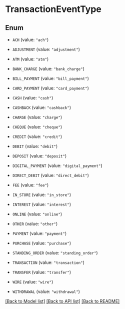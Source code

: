# TransactionEventType

## Enum


* `ACH` (value: `"ach"`)

* `ADJUSTMENT` (value: `"adjustment"`)

* `ATM` (value: `"atm"`)

* `BANK_CHARGE` (value: `"bank_charge"`)

* `BILL_PAYMENT` (value: `"bill_payment"`)

* `CARD_PAYMENT` (value: `"card_payment"`)

* `CASH` (value: `"cash"`)

* `CASHBACK` (value: `"cashback"`)

* `CHARGE` (value: `"charge"`)

* `CHEQUE` (value: `"cheque"`)

* `CREDIT` (value: `"credit"`)

* `DEBIT` (value: `"debit"`)

* `DEPOSIT` (value: `"deposit"`)

* `DIGITAL_PAYMENT` (value: `"digital_payment"`)

* `DIRECT_DEBIT` (value: `"direct_debit"`)

* `FEE` (value: `"fee"`)

* `IN_STORE` (value: `"in_store"`)

* `INTEREST` (value: `"interest"`)

* `ONLINE` (value: `"online"`)

* `OTHER` (value: `"other"`)

* `PAYMENT` (value: `"payment"`)

* `PURCHASE` (value: `"purchase"`)

* `STANDING_ORDER` (value: `"standing_order"`)

* `TRANSACTION` (value: `"transaction"`)

* `TRANSFER` (value: `"transfer"`)

* `WIRE` (value: `"wire"`)

* `WITHDRAWAL` (value: `"withdrawal"`)


[[Back to Model list]](../README.md#documentation-for-models) [[Back to API list]](../README.md#documentation-for-api-endpoints) [[Back to README]](../README.md)


